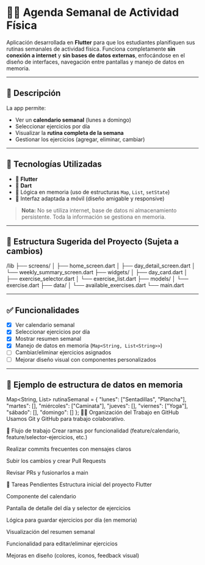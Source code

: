 
# 🏃‍♀️ Agenda Semanal de Actividad Física

Aplicación desarrollada en **Flutter** para que los estudiantes planifiquen sus rutinas semanales de actividad física. Funciona completamente **sin conexión a internet** y **sin bases de datos externas**, enfocándose en el diseño de interfaces, navegación entre pantallas y manejo de datos en memoria.

---

## 📱 Descripción

La app permite:

- Ver un **calendario semanal** (lunes a domingo)
- Seleccionar ejercicios por día
- Visualizar la **rutina completa de la semana**
- Gestionar los ejercicios (agregar, eliminar, cambiar)

---

## 🧰 Tecnologías Utilizadas

- 🧩 **Flutter**
- 🎨 **Dart**
- 🧠 Lógica en memoria (uso de estructuras `Map`, `List`, `setState`)
- 📱 Interfaz adaptada a móvil (diseño amigable y responsive)

> **Nota:** No se utiliza internet, base de datos ni almacenamiento persistente. Toda la información se gestiona en memoria.

---

## 📂 Estructura Sugerida del Proyecto (Sujeta a cambios)

/lib
├── screens/
│ ├── home_screen.dart
│ ├── day_detail_screen.dart
│ └── weekly_summary_screen.dart
├── widgets/
│ ├── day_card.dart
│ ├── exercise_selector.dart
│ └── exercise_list.dart
├── models/
│ └── exercise.dart
├── data/
│ └── available_exercises.dart
└── main.dart

---

## ✅ Funcionalidades

- [X] Ver calendario semanal
- [X] Seleccionar ejercicios por día
- [X] Mostrar resumen semanal
- [X] Manejo de datos en memoria (`Map<String, List<String>>`)
- [ ] Cambiar/eliminar ejercicios asignados
- [ ] Mejorar diseño visual con componentes personalizados

---

## 💾 Ejemplo de estructura de datos en memoria

Map<String, List<String>> rutinaSemanal = {
  "lunes": ["Sentadillas", "Plancha"],
  "martes": [],
  "miércoles": ["Caminata"],
  "jueves": [],
  "viernes": ["Yoga"],
  "sábado": [],
  "domingo": []
};
👩‍💻 Organización del Trabajo en GitHub
Usamos Git y GitHub para trabajo colaborativo.

🔀 Flujo de trabajo
Crear ramas por funcionalidad (feature/calendario, feature/selector-ejercicios, etc.)

Realizar commits frecuentes con mensajes claros

Subir los cambios y crear Pull Requests

Revisar PRs y fusionarlos a main

📌 Tareas Pendientes
 Estructura inicial del proyecto Flutter

 Componente del calendario

 Pantalla de detalle del día y selector de ejercicios

 Lógica para guardar ejercicios por día (en memoria)

 Visualización del resumen semanal

 Funcionalidad para editar/eliminar ejercicios

 Mejoras en diseño (colores, íconos, feedback visual)
